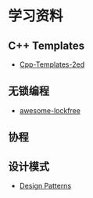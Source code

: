 # 学习资料

## C++ Templates

- [Cpp-Templates-2ed](https://github.com/downdemo/Cpp-Templates-2ed)

## 无锁编程

- [awesome-lockfree](https://github.com/rigtorp/awesome-lockfree)

## 协程

## 设计模式

- [Design Patterns](http://www.vincehuston.org/dp/)
